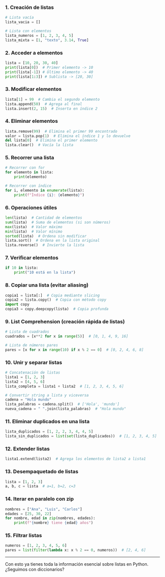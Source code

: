 
### 1. Creación de listas

```python
# Lista vacía
lista_vacia = []  

# Lista con elementos
lista_numeros = [1, 2, 3, 4, 5]  
lista_mixta = [1, "texto", 3.14, True]  
```

### 2. Acceder a elementos

```python
lista = [10, 20, 30, 40]
print(lista[0])  # Primer elemento -> 10
print(lista[-1]) # Último elemento -> 40
print(lista[1:3]) # Sublista -> [20, 30]
```

### 3. Modificar elementos

```python
lista[1] = 99  # Cambia el segundo elemento
lista.append(50)  # Agrega al final
lista.insert(2, 15)  # Inserta en índice 2
```

### 4. Eliminar elementos

```python
lista.remove(99)  # Elimina el primer 99 encontrado
valor = lista.pop(1)  # Elimina el índice 1 y lo devuelve
del lista[0]  # Elimina el primer elemento
lista.clear()  # Vacía la lista
```

### 5. Recorrer una lista

```python
# Recorrer con for
for elemento in lista:
    print(elemento)  

# Recorrer con índice
for i, elemento in enumerate(lista):
    print(f"Índice {i}: {elemento}")
```

### 6. Operaciones útiles

```python
len(lista)  # Cantidad de elementos  
sum(lista)  # Suma de elementos (si son números)  
max(lista)  # Valor máximo  
min(lista)  # Valor mínimo  
sorted(lista)  # Ordena sin modificar  
lista.sort()  # Ordena en la lista original  
lista.reverse()  # Invierte la lista  
```

### 7. Verificar elementos

```python
if 10 in lista:
    print("10 está en la lista")
```

### 8. Copiar una lista (evitar aliasing)

```python
copia1 = lista[:]  # Copia mediante slicing
copia2 = lista.copy()  # Copia con método copy
import copy
copia3 = copy.deepcopy(lista)  # Copia profunda
```

### 9. List Comprehension (creación rápida de listas)

```python
# Lista de cuadrados
cuadrados = [x**2 for x in range(5)]  # [0, 1, 4, 9, 16]

# Lista de números pares
pares = [x for x in range(10) if x % 2 == 0]  # [0, 2, 4, 6, 8]
```

### 10. Unir y separar listas

```python
# Concatenación de listas
lista1 = [1, 2, 3]
lista2 = [4, 5, 6]
lista_completa = lista1 + lista2  # [1, 2, 3, 4, 5, 6]

# Convertir string a lista y viceversa
cadena = "Hola mundo"
lista_palabras = cadena.split()  # ['Hola', 'mundo']
nueva_cadena = " ".join(lista_palabras)  # "Hola mundo"
```

### 11. Eliminar duplicados en una lista

```python
lista_duplicados = [1, 2, 2, 3, 4, 4, 5]
lista_sin_duplicados = list(set(lista_duplicados))  # [1, 2, 3, 4, 5]
```

### 12. Extender listas

```python
lista1.extend(lista2)  # Agrega los elementos de lista2 a lista1
```

### 13. Desempaquetado de listas

```python
lista = [1, 2, 3]
a, b, c = lista  # a=1, b=2, c=3
```

### 14. Iterar en paralelo con zip

```python
nombres = ["Ana", "Luis", "Carlos"]
edades = [25, 30, 22]
for nombre, edad in zip(nombres, edades):
    print(f"{nombre} tiene {edad} años")
```

### 15. Filtrar listas

```python
numeros = [1, 2, 3, 4, 5, 6]
pares = list(filter(lambda x: x % 2 == 0, numeros))  # [2, 4, 6]
```

---

Con esto ya tienes toda la información esencial sobre listas en Python. ¿Seguimos con diccionarios?